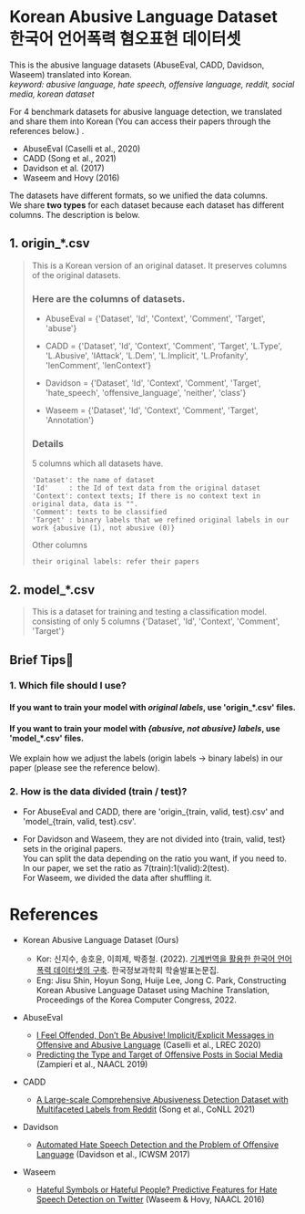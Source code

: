 Korean Abusive Language Dataset<br>
한국어 언어폭력 혐오표현 데이터셋
===============================

This is the abusive language datasets (AbuseEval, CADD, Davidson, Waseem) translated into Korean.   
*keyword: abusive language, hate speech, offensive language, reddit, social media, korean dataset*

For 4 benchmark datasets for abusive language detection, we translated and share them into Korean (You can access their papers through the references below.) .    
* AbuseEval (Caselli et al., 2020)   
* CADD (Song et al., 2021)   
* Davidson et al. (2017)   
* Waseem and Hovy (2016)   
 

The datasets have different formats, so we unified the data columns.     
We share **two types** for each dataset because each dataset has different columns. The description is below.    
## 1. origin_*.csv
> This is a Korean version of an original dataset. It preserves columns of the original datasets.
> 
> ### Here are the columns of datasets.
> * AbuseEval = {'Dataset', 'Id', 'Context', 'Comment', 'Target', 'abuse'}
> 
> * CADD = {'Dataset', 'Id', 'Context', 'Comment', 'Target', 'L.Type', 'L.Abusive', 'lAttack', 'L.Dem', 'L.Implicit', 'L.Profanity', 'lenComment', 'lenContext'}
> 
> * Davidson = {'Dataset', 'Id', 'Context', 'Comment', 'Target', 'hate_speech', 'offensive_language', 'neither', 'class'}
> 
> * Waseem = {'Dataset', 'Id', 'Context', 'Comment', 'Target', 'Annotation'}
>
> ### Details
> 5 columns which all datasets have.
> ```
> 'Dataset': the name of dataset
> 'Id'     : the Id of text data from the original dataset
> 'Context': context texts; If there is no context text in original data, data is "".
> 'Comment': texts to be classified
> 'Target' : binary labels that we refined original labels in our work {abusive (1), not abusive (0)}
> ```
> Other columns
> ```
> their original labels: refer their papers
> ```


## 2. model_*.csv
> This is a dataset for training and testing a classification model.   
> consisting of only 5 columns {'Dataset', 'Id', 'Context', 'Comment', 'Target'}


## Brief Tips🤗
### 1. Which file should I use?
#### If you want to train your model with *original labels*, use 'origin_*.csv' files.
#### If you want to train your model with *{abusive, not abusive} labels*, use 'model_*.csv' files.
We explain how we adjust the labels (origin labels -> binary labels) in our paper (please see the reference below).

### 2. How is the data divided (train / test)?
* For AbuseEval and CADD, there are 'origin_{train, valid, test}.csv' and 'model_{train, valid, test}.csv'.

* For Davidson and Waseem, they are not divided into {train, valid, test} sets in the original papers.   
You can split the data depending on the ratio you want, if you need to.   
In our paper, we set the ratio as 7(train):1(valid):2(test).   
For Waseem, we divided the data after shuffling it. 


References
==========
* Korean Abusive Language Dataset (Ours)   
    - Kor: 신지수, 송호윤, 이희제, 박종철. (2022). [기계번역을 활용한 한국어 언어폭력 데이터셋의 구축](https://www.dbpia.co.kr/journal/articleDetail?nodeId=NODE11113351). 한국정보과학회 학술발표논문집.   
    - Eng: Jisu Shin, Hoyun Song, Huije Lee, Jong C. Park, Constructing Korean Abusive Language Dataset using Machine Translation, Proceedings of the Korea Computer Congress, 2022.

* AbuseEval   
    - [I Feel Offended, Don’t Be Abusive! Implicit/Explicit Messages in Offensive and Abusive Language](https://aclanthology.org/2020.lrec-1.760) (Caselli et al., LREC 2020)
    - [Predicting the Type and Target of Offensive Posts in Social Media](https://aclanthology.org/N19-1144) (Zampieri et al., NAACL 2019)

* CADD   
    - [A Large-scale Comprehensive Abusiveness Detection Dataset with Multifaceted Labels from Reddit](https://aclanthology.org/2021.conll-1.43) (Song et al., CoNLL 2021)

* Davidson   
    - [Automated Hate Speech Detection and the Problem of Offensive Language](https://ojs.aaai.org/index.php/ICWSM/article/view/14955) (Davidson et al., ICWSM 2017) 

* Waseem   
    - [Hateful Symbols or Hateful People? Predictive Features for Hate Speech Detection on Twitter](https://aclanthology.org/N16-2013) (Waseem & Hovy, NAACL 2016)
